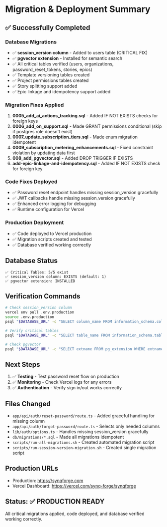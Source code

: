 # Migration & Deployment Summary

## ✅ Successfully Completed

### Database Migrations
- ✅ **session_version column** - Added to users table (CRITICAL FIX)
- ✅ **pgvector extension** - Installed for semantic search
- ✅ All critical tables verified (users, organizations, password_reset_tokens, stories, epics)
- ✅ Template versioning tables created
- ✅ Project permissions tables created
- ✅ Story splitting support added
- ✅ Epic linkage and idempotency support added

### Migration Fixes Applied
1. **0005_add_ai_actions_tracking.sql** - Added IF NOT EXISTS checks for foreign keys
2. **0006_add_on_support.sql** - Made GRANT permissions conditional (skip if postgres role doesn't exist)
3. **0007_update_subscription_tiers.sql** - Made enum migration idempotent
4. **0009_subscription_metering_enhancements.sql** - Fixed constraint violation by updating data first
5. **008_add_pgvector.sql** - Added DROP TRIGGER IF EXISTS
6. **add-epic-linkage-and-idempotency.sql** - Added IF NOT EXISTS check for foreign key

### Code Fixes Deployed
- ✅ Password reset endpoint handles missing session_version gracefully
- ✅ JWT callbacks handle missing session_version gracefully
- ✅ Enhanced error logging for debugging
- ✅ Runtime configuration for Vercel

### Production Deployment
- ✅ Code deployed to Vercel production
- ✅ Migration scripts created and tested
- ✅ Database verified working correctly

## Database Status

```
✅ Critical Tables: 5/5 exist
✅ session_version column: EXISTS (default: 1)
✅ pgvector extension: INSTALLED
```

## Verification Commands

```bash
# Check session_version column
vercel env pull .env.production
source .env.production
psql "$DATABASE_URL" -c "SELECT column_name FROM information_schema.columns WHERE table_name = 'users' AND column_name = 'session_version';"

# Verify critical tables
psql "$DATABASE_URL" -c "SELECT table_name FROM information_schema.tables WHERE table_name IN ('users', 'organizations', 'password_reset_tokens');"

# Check pgvector
psql "$DATABASE_URL" -c "SELECT extname FROM pg_extension WHERE extname = 'vector';"
```

## Next Steps

1. ✅ **Testing** - Test password reset flow on production
2. ✅ **Monitoring** - Check Vercel logs for any errors
3. ✅ **Authentication** - Verify sign in/out works correctly

## Files Changed

- `app/api/auth/reset-password/route.ts` - Added graceful handling for missing column
- `app/api/auth/forgot-password/route.ts` - Selects only needed columns
- `lib/auth/options.ts` - Handles missing session_version gracefully
- `db/migrations/*.sql` - Made all migrations idempotent
- `scripts/run-all-migrations.sh` - Created automated migration script
- `scripts/run-session-version-migration.sh` - Created single migration script

## Production URLs

- Production: https://synqforge.com
- Vercel Dashboard: https://vercel.com/synq-forge/synqforge

## Status: ✅ PRODUCTION READY

All critical migrations applied, code deployed, and database verified working correctly.



